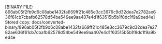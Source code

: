 [BINARY FILE: 896ab05f2fb9d6c08abe1432fa669ff21c485e3cc3679c9d32dea7e2782ae636f61cb7cbafb62578d54be549ee9aa407e4d1f63515b5b1f8dc1f9a9bed4e]
Stored copy: docs/converted-binary/896ab05f2fb9d6c08abe1432fa669ff21c485e3cc3679c9d32dea7e2782ae636f61cb7cbafb62578d54be549ee9aa407e4d1f63515b5b1f8dc1f9a9bed4e
